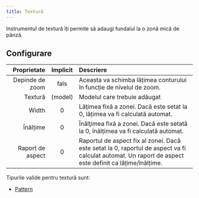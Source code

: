 ```yaml
---
title: Textură
---
```


Instrumentul de textură îți permite să adaugi fundalul la o zonă mică de pânză.

## Configurare

|      Proprietate |          Implicit          | Descriere                                                                                                                                                                                              |
| ---------------: | :------------------------: | :----------------------------------------------------------------------------------------------------------------------------------------------------------------------------------------------------- |
|  Depinde de zoom |            fals            | Aceasta va schimba lățimea conturului în funcție de nivelul de zoom.                                                                                                                   |
|          Textură | (model) | Modelul care trebuie adăugat                                                                                                                                                                           |
|            Width |              0             | Lăţimea fixă a zonei. Dacă este setat la 0, lățimea va fi calculată automat.                                                                                           |
|         Înălțime |              0             | Înălţimea fixă a zonei. Dacă este setată la 0, înălțimea va fi calculată automat.                                                                                      |
| Raport de aspect |              0             | Raportul de aspect fix al zonei. Dacă este setat la 0, raportul de aspect va fi calculat automat. Un raport de aspect este definit ca lățime/înălțime. |

Tipurile valide pentru textură sunt:

- [Pattern](../../background#pattern)

